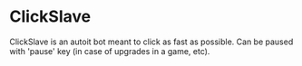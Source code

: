 ClickSlave
==========

ClickSlave is an autoit bot meant to click as fast as possible. Can be paused with 'pause' key (in case of upgrades in a game, etc).
